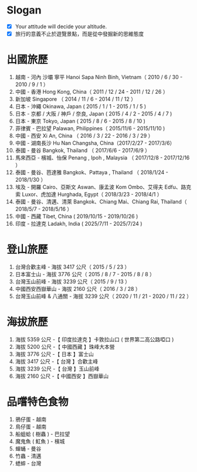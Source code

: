 # Slogan
- [x] Your attitude will decide your altitude.
- [x] 旅行的意義不止於遊覽景點，而是從中發掘新的思維態度

# 出國旅歷
1. 越南 - 河內 沙壩 寧平 Hanoi Sapa Ninh Binh, Vietnam（ 2010 / 6 / 30 - 2010 / 9 / 1 ）
2. 中國 - 香港 Hong Kong, China（ 2011 / 12 / 24 - 2011 / 12 / 26 ）
3. 新加坡 Singapore （ 2014 / 11 / 6 - 2014 / 11 / 12 ）
4. 日本 - 沖繩  Okinawa, Japan  ( 2015 / 1 / 1 - 2015 / 1 / 5 )
5. 日本 - 京都 / 大阪 / 神戶 / 奈良, Japan  ( 2015 / 4 / 2 - 2015 / 4 / 7 )
6. 日本 - 東京 Tokyo, Japan  ( 2015 / 8 / 6 - 2015 / 8 / 10 )
7. 菲律賓 - 巴拉望 Palawan,  Philippines（ 2015/11/6 - 2015/11/10 ) 
8. 中國 - 西安 Xi An, China （ 2016 / 3 / 22 - 2016 / 3 / 29 ）
9. 中國 - 湖南長沙 Hu Nan Changsha, China（2017/2/27 - 2017/3/6）
10. 泰國 - 曼谷 Bangkok, Thailand （ 2017/6/6 - 2017/6/9 ）
11. 馬來西亞 - 檳城、怡保 Penang , Ipoh  , Malaysia （ 2017/12/8 - 2017/12/16 ）
12. 泰國 - 曼谷、芭達雅 Bangkok、Pattaya  , Thailand （ 2018/1/24 - 2018/1/30 ）
13. 埃及 - 開羅 Cairo、亞斯文 Aswan、康孟波 Kom Ombo、艾得夫 Edfu、路克索 Luxor、虎加達 Hurghada, Egypt（ 2018/3/23 - 2018/4/1 ）
14. 泰國 - 曼谷、清邁、清萊 Bangkok、Chiang Mai、Chiang Rai, Thailand（ 2018/5/7 - 2018/5/16 ）
15. 中國 - 西藏 Tibet, China ( 2019/10/15 - 2019/10/26 )
16. 印度 - 拉達克 Ladakh, India ( 2025/7/11 - 2025/7/24 )

# 登山旅歷
1. 台灣合歡主峰 - 海拔 3417 公尺（ 2015 / 5 / 23 ） 
2. 日本富士山 - 海拔 3776 公尺（ 2015 / 8 / 7 - 2015 / 8 / 8 ）
3. 台灣玉山前峰 - 海拔 3239 公尺（ 2015 / 9 / 13 ）
4. 中國西安西嶽華山 - 海拔 2160 公尺（ 2016 / 3 / 28 ）
5. 台灣玉山前峰 & 八通關 - 海拔 3239 公尺（ 2020 / 11 / 21 - 2020 / 11 / 22 ）

# 海拔旅歷
1. 海拔 5359 公尺 -【 印度拉達克 】卡敦拉山口 ( 世界第二高公路啞口 )
2. 海拔 5200 公尺 -【 中國西藏 】珠峰大本營
3. 海拔 3776 公尺 -【 日本 】富士山
4. 海拔 3417 公尺 -【 台灣 】合歡主峰
5. 海拔 3239 公尺 -【 台灣 】玉山前峰
6. 海拔 2160 公尺 -【 中國西安 】西嶽華山

# 品嚐特色食物
1. 鴉仔蛋 - 越南
2. 鳥仔蛋 - 越南
3. 船蛆蛤 ( 樹蟲 ) - 巴拉望
4. 魔鬼魚 ( 魟魚 ) - 檳城
5. 蟬蛹 - 曼谷
6. 竹蟲 - 清邁
7. 蟋蟀 - 台灣
